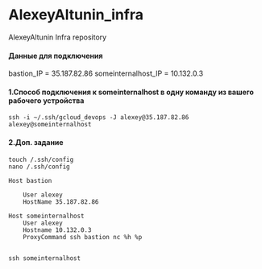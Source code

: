 # AlexeyAltunin_infra
AlexeyAltunin Infra repository

#### Данные для подключения
bastion_IP = 35.187.82.86
someinternalhost_IP = 10.132.0.3


#### 1.Cпособ подключения к someinternalhost в одну команду из вашего рабочего устройства
```
ssh -i ~/.ssh/gcloud_devops -J alexey@35.187.82.86 alexey@someinternalhost
```
#### 2.Доп. задание
```
touch /.ssh/config
nano /.ssh/config

Host bastion 

    User alexey
    HostName 35.187.82.86

Host someinternalhost
    User alexey
    Hostname 10.132.0.3
    ProxyCommand ssh bastion nc %h %p


ssh someinternalhost
```